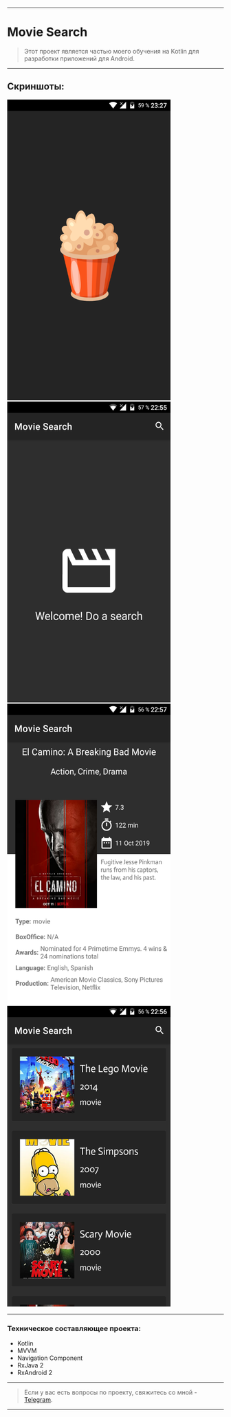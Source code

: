 ____

# Movie Search

> Этот проект является частью моего обучения на Kotlin для разработки приложений для Android.

____

## Скриншоты:

<img src="pictures/device_screen_4.png" width="380" height="700" alt="lorem"> <img src="pictures/device_screen_1.png" width="380" height="700" alt="lorem">  <img src="pictures/device_screen_3.png" width="380" height="700" alt="lorem"> <img src="pictures/device_screen_2.png" width="380" height="700" alt="lorem">

____


### Техническое составляющее проекта:

- Kotlin
- MVVM
- Navigation Component
- RxJava 2
- RxAndroid 2

____

> Если у вас есть вопросы по проекту, свяжитесь со мной - [Telegram](https://t.me/zurbaevi). 

___

